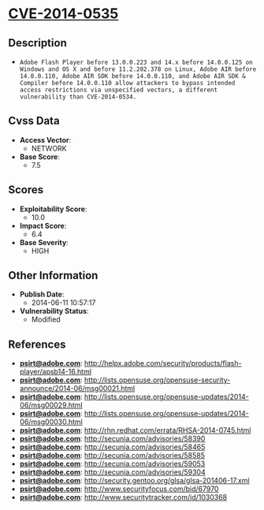 
# [CVE-2014-0535](http://helpx.adobe.com/security/products/flash-player/apsb14-16.html)

## Description

- `Adobe Flash Player before 13.0.0.223 and 14.x before 14.0.0.125 on Windows and OS X and before 11.2.202.378 on Linux, Adobe AIR before 14.0.0.110, Adobe AIR SDK before 14.0.0.110, and Adobe AIR SDK & Compiler before 14.0.0.110 allow attackers to bypass intended access restrictions via unspecified vectors, a different vulnerability than CVE-2014-0534.`

## Cvss Data

- **Access Vector**:
  - NETWORK
- **Base Score**:
  - 7.5

## Scores

- **Exploitability Score**:
  - 10.0
- **Impact Score**:
  - 6.4
- **Base Severity**:
  - HIGH

## Other Information

- **Publish Date**:
  - 2014-06-11 10:57:17
- **Vulnerability Status**:
  - Modified

## References

- **psirt@adobe.com**: http://helpx.adobe.com/security/products/flash-player/apsb14-16.html
- **psirt@adobe.com**: http://lists.opensuse.org/opensuse-security-announce/2014-06/msg00021.html
- **psirt@adobe.com**: http://lists.opensuse.org/opensuse-updates/2014-06/msg00029.html
- **psirt@adobe.com**: http://lists.opensuse.org/opensuse-updates/2014-06/msg00030.html
- **psirt@adobe.com**: http://rhn.redhat.com/errata/RHSA-2014-0745.html
- **psirt@adobe.com**: http://secunia.com/advisories/58390
- **psirt@adobe.com**: http://secunia.com/advisories/58465
- **psirt@adobe.com**: http://secunia.com/advisories/58585
- **psirt@adobe.com**: http://secunia.com/advisories/59053
- **psirt@adobe.com**: http://secunia.com/advisories/59304
- **psirt@adobe.com**: http://security.gentoo.org/glsa/glsa-201406-17.xml
- **psirt@adobe.com**: http://www.securityfocus.com/bid/67970
- **psirt@adobe.com**: http://www.securitytracker.com/id/1030368
